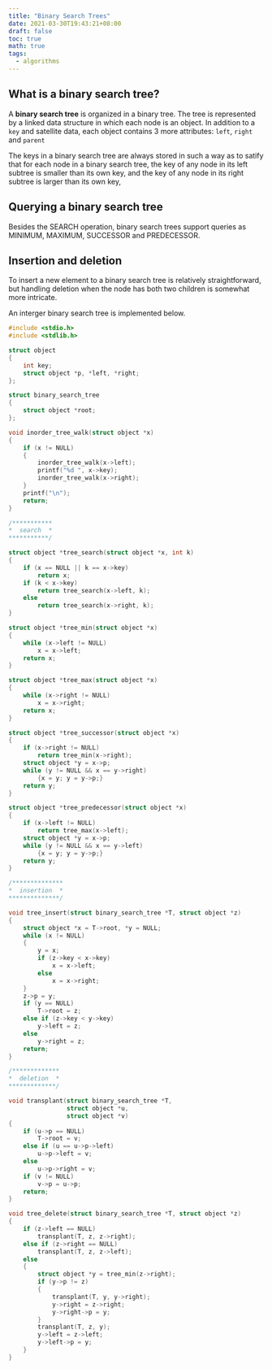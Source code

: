 ```yaml
---
title: "Binary Search Trees"
date: 2021-03-30T19:43:21+08:00
draft: false
toc: true
math: true
tags:
  - algorithms
---
```


## What is a binary search tree?

A **binary search tree** is organized in a binary tree.
The tree is represented by a linked data structure
in which each node is an object.
In addition to a `key` and satellite data,
each object contains 3 more attributes: `left`, `right` and `parent`

The keys in a binary search tree are always stored in such a way as to satify
that for each node in a binary search tree,
the key of any node in its left subtree is smaller than its own key,
and the key of any node in its right subtree is larger than its own key,

## Querying a binary search tree

Besides the SEARCH operation,
binary search trees support queries as MINIMUM, MAXIMUM,
SUCCESSOR and PREDECESSOR.

## Insertion and deletion

To insert a new element to a binary search tree is relatively straightforward,
but handling deletion when the node has both two children is
somewhat more intricate.

An interger binary search tree is implemented below.

```c
#include <stdio.h>
#include <stdlib.h>

struct object
{
    int key;
    struct object *p, *left, *right;
};

struct binary_search_tree
{
    struct object *root;
};

void inorder_tree_walk(struct object *x)
{
    if (x != NULL)
    {
        inorder_tree_walk(x->left);
        printf("%d ", x->key);
        inorder_tree_walk(x->right);
    }
    printf("\n");
    return;
}

/***********
*  search  *
***********/

struct object *tree_search(struct object *x, int k)
{
    if (x == NULL || k == x->key)
        return x;
    if (k < x->key)
        return tree_search(x->left, k);
    else
        return tree_search(x->right, k);
}

struct object *tree_min(struct object *x)
{
    while (x->left != NULL)
        x = x->left;
    return x;
}

struct object *tree_max(struct object *x)
{
    while (x->right != NULL)
        x = x->right;
    return x;
}

struct object *tree_successor(struct object *x)
{
    if (x->right != NULL)
        return tree_min(x->right);
    struct object *y = x->p;
    while (y != NULL && x == y->right)
        {x = y; y = y->p;}
    return y;
}

struct object *tree_predecessor(struct object *x)
{
    if (x->left != NULL)
        return tree_max(x->left);
    struct object *y = x->p;
    while (y != NULL && x == y->left)
        {x = y; y = y->p;}
    return y;
}

/**************
*  insertion  *
**************/

void tree_insert(struct binary_search_tree *T, struct object *z)
{
    struct object *x = T->root, *y = NULL;
    while (x != NULL)
    {
        y = x;
        if (z->key < x->key)
            x = x->left;
        else
            x = x->right;
    }
    z->p = y;
    if (y == NULL)
        T->root = z;
    else if (z->key < y->key)
        y->left = z;
    else
        y->right = z;
    return;
}

/*************
*  deletion  *
*************/

void transplant(struct binary_search_tree *T,
                struct object *u,
                struct object *v)
{
    if (u->p == NULL)
        T->root = v;
    else if (u == u->p->left)
        u->p->left = v;
    else
        u->p->right = v;
    if (v != NULL)
        v->p = u->p;
    return;
}

void tree_delete(struct binary_search_tree *T, struct object *z)
{
    if (z->left == NULL)
        transplant(T, z, z->right);
    else if (z->right == NULL)
        transplant(T, z, z->left);
    else
    {
        struct object *y = tree_min(z->right);
        if (y->p != z)
        {
            transplant(T, y, y->right);
            y->right = z->right;
            y->right->p = y;
        }
        transplant(T, z, y);
        y->left = z->left;
        y->left->p = y;
    }
}
```
